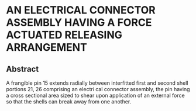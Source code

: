 # AN ELECTRICAL CONNECTOR ASSEMBLY HAVING A FORCE ACTUATED RELEASING ARRANGEMENT

## Abstract
A frangible pin 15 extends radially between interfitted first and second shell portions 21, 26 comprising an electri cal connector assembly, the pin having a cross sectional area sized to shear upon application of an external force so that the shells can break away from one another.